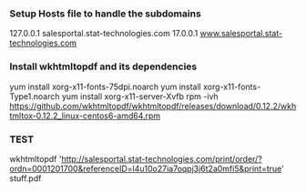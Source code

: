 ### Setup Hosts file to handle the subdomains
127.0.0.1       salesportal.stat-technologies.com
17.0.0.1        www.salesportal.stat-technologies.com

### Install wkhtmltopdf and its dependencies
yum install xorg-x11-fonts-75dpi.noarch
yum install xorg-x11-fonts-Type1.noarch
yum install xorg-x11-server-Xvfb
rpm -ivh https://github.com/wkhtmltopdf/wkhtmltopdf/releases/download/0.12.2/wkhtmltox-0.12.2_linux-centos6-amd64.rpm

### TEST 
wkhtmltopdf 'http://salesportal.stat-technologies.com/print/order/?ordn=0001201700&referenceID=l4u10o27ia7oqpj3j6t2a0mfi5&print=true' stuff.pdf
